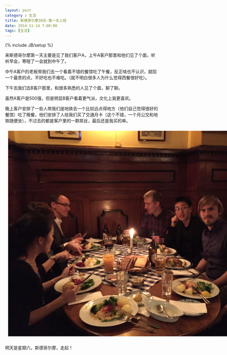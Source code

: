 ```yaml
---
layout: post
category : 生活
title: 斯德哥尔摩30天-第一天上班
date: 2014-11-14 7:00:00
tags: [生活]
---
```

{% include JB/setup %}

<style>
img {

	max-width: 800px;
}
</style>

来斯德哥尔摩第一天主要是见了我们客户A，上午A客户那里和他们见了个面，听听早会，寒暄了一会就到中午了。

中午A客户的老板带我们去一个看着不错的餐馆吃了午餐，反正啥也不认识，就招一个最贵的点，不好吃也不难吃。（就不明白很多人为什么觉得西餐很好吃）。

下午去我们去B客户那里，和很多熟悉的人见了个面，聊了聊。

虽然A客户是500强，但是明显B客户看着更气派，文化上我更喜欢。

晚上客户安排了一些人带我们座地铁去一个比较远点得地方（他们自己觉得很好的餐馆）吃了晚餐，他们安排了人给我们买了交通月卡（这个不错，一个月公交和地铁随便坐），不过去的都是客户里的一群屌丝，最后还是我买的单。

<img style="margin:10px; " class="img-responsive img-rounded" src="/assets/images/stockholm/diaosi-dinner.jpg"/>

明天是星期六，斯德哥尔摩，走起！